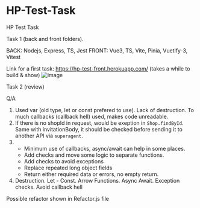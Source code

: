 # HP-Test-Task
HP Test Task

Task 1 (back and front folders).

BACK: Nodejs, Express, TS, Jest
FRONT: Vue3, TS, Vite, Pinia, Vuetify-3, Vitest

Link for a first task: https://hp-test-front.herokuapp.com/ (takes a while to build & show)
![image](https://user-images.githubusercontent.com/61677623/174615917-b7a981af-7e8a-423a-900a-159759dbb0b9.png)

Task 2 (review)

Q/A
1. Used var (old type, let or const prefered to use). Lack of destruction. To much callbacks (callback hell) used, makes code unreadable.
2. If there is no shopId in request, would be exeption in `Shop.findById`. Same with invitationBody, it should be checked before sending it to another API via `superagent`.
3. - Minimum use of callbacks, async/await can help in some places.
	- Add checks and move some logic to separate functions.
	- Add checks to avoid exceptions
	- Replace repeated long object fields
	- Return either required data or errors, no empty return.
4. Destruction. Let - Const. Arrow Functions. Async Await. Exception checks. Avoid callback hell

Possible refactor shown in Refactor.js file 